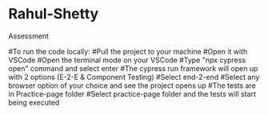 # Rahul-Shetty
Assessment 

#To run the code locally:
#Pull the project to your machine
#Open it with VSCode
#Open the terminal mode on your VSCode
#Type "npx cypress open" command and select enter
#The cypress run framework will open up with 2 options (E-2-E & Component Testing)
#Select end-2-end 
#Select any browser option of your choice and see the project opens up
#The tests are in Practice-page folder
#Select practice-page folder and the tests will start being executed
